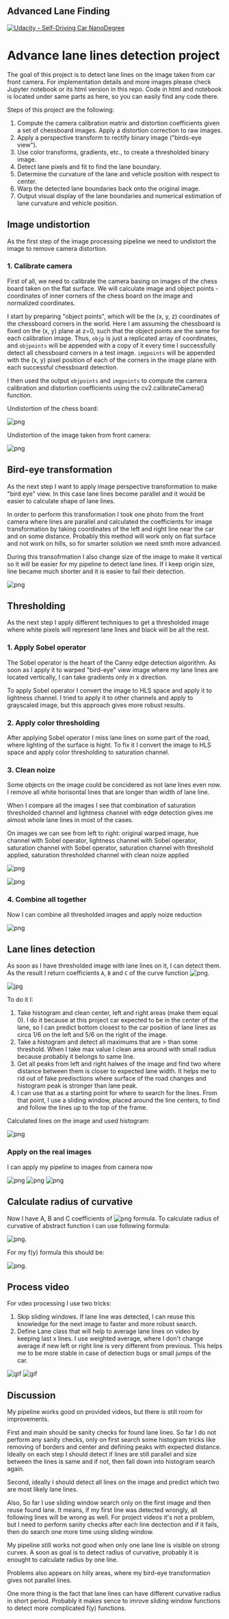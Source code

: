 ## Advanced Lane Finding
[![Udacity - Self-Driving Car NanoDegree](https://s3.amazonaws.com/udacity-sdc/github/shield-carnd.svg)](http://www.udacity.com/drive)


# Advance lane lines detection project

The goal of this project is to detect lane lines on the image taken from car front camera. For implementation details and more images please check Jupyter notebook or its html version in this repo. Code in html and notebook is located under same parts as here, so you can easily find any code there.

Steps of this project are the following:
1. Compute the camera calibration matrix and distortion coefficients given a set of chessboard images. Apply a distortion correction to raw images.
2. Apply a perspective transform to rectify binary image ("birds-eye view").
3. Use color transforms, gradients, etc., to create a thresholded binary image.
4. Detect lane pixels and fit to find the lane boundary.
5. Determine the curvature of the lane and vehicle position with respect to center.
6. Warp the detected lane boundaries back onto the original image.
7. Output visual display of the lane boundaries and numerical estimation of lane curvature and vehicle position.

## Image undistortion
As the first step of the image processing pipeline we need to undistort the image to remove camera distortion.

### 1. Calibrate camera
First of all, we need to calibrate the camera basing on images of the chess board taken on the flat surface. We will calculate image and object points - coordinates of inner corners of the chess board on the image and normalized coordinates.

I start by preparing "object points", which will be the (x, y, z) coordinates of the chessboard corners in the world. Here I am assuming the chessboard is fixed on the (x, y) plane at z=0, such that the object points are the same for each calibration image. Thus, `objp` is just a replicated array of coordinates, and `objpoints` will be appended with a copy of it every time I successfully detect all chessboard corners in a test image. `imgpoints` will be appended with the (x, y) pixel position of each of the corners in the image plane with each successful chessboard detection.

I then used the output `objpoints` and `imgpoints` to compute the camera calibration and distortion coefficients using the cv2.calibrateCamera() function.

Undistortion of the chess board:

![png](./output_images/output_11_7.png)

Undistortion of the image taken from front camera:

![png](./output_images/output_12_2.png)

## Bird-eye transformation
As the next step I want to apply image perspective transformation to make "bird eye" view. In this case lane lines become parallel and it would be easier to calculate shape of lane lines. 

In order to perform this transformation I took one photo from the front camera where lines are parallel and calculated the coefficients for image transformation by taking coordinates of the left and right line near the car and on some distance. Probably this method will work only on flat surface and not work on hills, so for smarter solution we need smth more advanced. 

During this transofrmation I also change size of the image to make it vertical so it will be easier for my pipeline to detect lane lines. If I keep origin size, line became much shorter and it is easier to fail their detection.

![png](./output_images/output_14_5.png)


## Thresholding
As the next step I apply different techniques to get a thresholded image where white pixels will represent lane lines and black will be all the rest.

### 1. Apply Sobel operator
The Sobel operator is the heart of the Canny edge detection algorithm. As soon as I apply it to warped "bird-eye" view image where my lane lines are located vertically, I can take gradients only in x direction.

To apply Sobel operator I convert the image to HLS space and apply it to lightness channel. I tried to apply it to other channels and apply to grayscaled image, but this approach gives more robust results.

### 2. Apply color thresholding
After applying Sobel operator I miss lane lines on some part of the road, where lighting of the surface is hight. To fix it I convert the image to HLS space and apply color thresholding to saturation channel. 

### 3. Clean noize
Some objects on the image could be concidered as not lane lines even now. I remove all white horisontal lines that are longer than width of lane line.

When I compare all the images I see that combination of saturation thresholded channel and lightness channel with edge detection gives me almost whole lane lines in most of the cases. 

On images we can see from left to right: original warped image, hue channel with Sobel operator, lightness channel with Sobel operator, saturation channel with Sobel operator, saturation channel with threshold applied, saturation thresholded channel with clean noize applied

![png](./output_images/output_22_1.png)

![png](./output_images/output_22_2.png)

### 4. Combine all together
Now I can combine all thresholded images and apply noize reduction

![png](./output_images/output_26_0.png)

## Lane lines detection
As soon as I have thresholded image with lane lines on it, I can detect them. As the result I return coefficients `A`, `B` and `C` of the curve function ![png](./img/poly.png).

![jpg](./img/color-fit-lines.jpg)

To do it I:
1. Take histogram and clean center, left and right areas (make them equal 0). I do it because at this project car expected to be in the center of the lane, so I can predict bottom closest to the car position of lane lines as circa 1/6 on the left and 5/6 on the right of the image.
2. Take a histogram and detect all maximums that are > than some threshold. When I take max value I clean area around with small radius because probably it belongs to same line.
3. Get all peaks from left and right halмes of the image and find two where distance between them is closer to expected lane width. It helps me to rid out of fake predisctions where surface of the road changes and histogram peak is stronger than lane peak.
4.  I can use that as a starting point for where to search for the lines. From that point, I use a sliding window, placed around the line centers, to find and follow the lines up to the top of the frame.

Calculated lines on the image and used histogram:

![png](./output_images/output_30_0.png)

### Apply on the real images
I can apply my pipeline to images from camera now

![png](./output_images/output_34_1.png)
![png](./output_images/output_34_2.png)
![png](./output_images/output_34_5.png)

## Calculate radius of curvative
Now I have A, B and C coefficients of ![png](./img/poly.png) formula. To calculate radius of curvative of abstract function I can use following formula: 

![png](./img/radius.png). 

For my f(y) formula this should be:

![png](./img/radius_my.png).

## Process video

For vdeo processing I use two tricks:

1. Skip sliding windows. If lane line was detected, I can reuse this knowledge for the next image to faster and more robust search.
2. Define Lane class that will help to average lane lines on video by keeping last x lines. I use weighted average, where I don't change average if new left or right line is very different from previous. This helps me to be more stable in case of detection bugs or small jumps of the car.

![gif](./img/res1.gif)
![gif](./img/res2.gif)

## Discussion

My pipeline works good on provided videos, but there is still room for improvements.

First and main should be sanity checks for found lane lines. So far I do not perform any sanity checks, only on first search some histogram tricks like removing of borders and center and defining peaks with expected distance. Ideally on each step I should detect if lines are still parallel and size between the lines is same and if not, then fall down into histogram search again.

Second, ideally I should detect all lines on the image and predict which two are most likely lane lines. 

Also, So far I use sliding window search only on the first image and then reuse found lane. It means, if my first line was detected wrongly, all following lines will be wrong as well. For project videos it's not a problem, but I need to perform sanity checks after each line dectection and if it fails, then do search one more time using sliding window.

My pipeline still works not good when only one lane line is visible on strong curves. A soon as goal is to detect radius of curvative, probably it is enought to calculate radius by one line. 

Problems also appears on hilly areas, where my bird-eye transformation gives not parallel lines.

One more thing is the fact that lane lines can have different curvative radius in short period. Probably it makes sence to imrove sliding window functions to detect more complicated f(y) functions.

